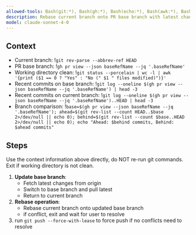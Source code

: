 ```yaml
---
allowed-tools: Bash(git:*), Bash(gh:*), Bash(echo:*), Bash(awk:*), Bash(wc:*), Bash(head:*)
description: Rebase current branch onto PR base branch with latest changes
model: claude-sonnet-4-0
---
```


<ultrathink />

## Context

- Current branch: !`git rev-parse --abbrev-ref HEAD`
- PR base branch: !`gh pr view --json baseRefName --jq '.baseRefName'`
- Working directory clean: !`git status --porcelain | wc -l | awk '{print ($1 == 0 ? "Yes" : "No (" $1 " files modified)")}'`
- Recent commits on base branch: !`git log --oneline $(gh pr view --json baseRefName --jq '.baseRefName') | head -3`
- Recent commits on current branch: !`git log --oneline $(gh pr view --json baseRefName --jq '.baseRefName')..HEAD | head -3`
- Branch comparison: !`base=$(gh pr view --json baseRefName --jq '.baseRefName'); ahead=$(git rev-list --count HEAD..$base 2>/dev/null || echo 0); behind=$(git rev-list --count $base..HEAD 2>/dev/null || echo 0); echo "Ahead: $behind commits, Behind: $ahead commits"`

## Steps

Use the context information above directly, do NOT re-run git commands.
Exit if working directory is not clean.

1. **Update base branch**:
   - Fetch latest changes from origin
   - Switch to base branch and pull latest
   - Return to current branch
2. **Rebase operation**:
   - Rebase current branch onto updated base branch
   - if conflict, exit and wait for user to resolve
3. run `git push --force-with-lease` to force push if no conflicts need to resolve

